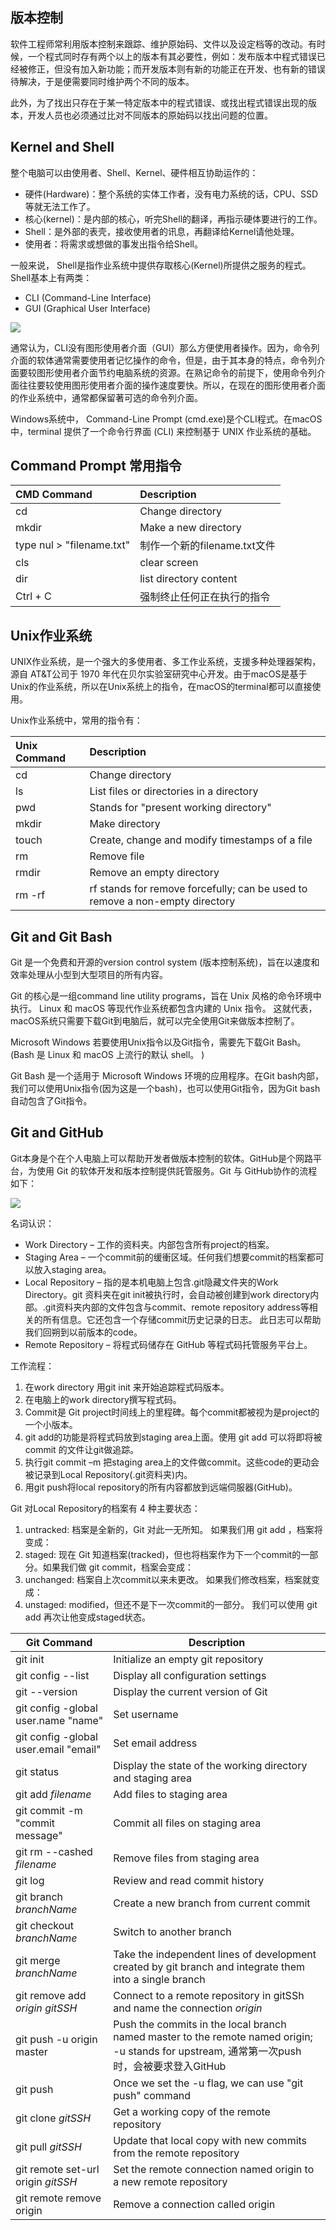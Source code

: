 ## 版本控制

软件工程师常利用版本控制来跟踪、维护原始码、文件以及设定档等的改动。有时候，一个程式同时存有两个以上的版本有其必要性，例如：发布版本中程式错误已经被修正，但没有加入新功能；而开发版本则有新的功能正在开发、也有新的错误待解决，于是便需要同时维护两个不同的版本。

此外，为了找出只存在于某一特定版本中的程式错误、或找出程式错误出现的版本，开发人员也必须通过比对不同版本的原始码以找出问题的位置。

## Kernel and Shell

整个电脑可以由使用者、Shell、Kernel、硬件相互协助运作的：

- 硬件(Hardware)：整个系统的实体工作者，没有电力系统的话，CPU、SSD等就无法工作了。
- 核心(kernel)：是内部的核心，听完Shell的翻译，再指示硬体要进行的工作。
- Shell：是外部的表壳，接收使用者的讯息，再翻译给Kernel请他处理。
- 使用者：将需求或想做的事发出指令给Shell。

一般来说， Shell是指作业系统中提供存取核心(Kernel)所提供之服务的程式。 Shell基本上有两类：

- CLI (Command-Line Interface)
- GUI (Graphical User Interface)

![](https://img.xiansakana.xyz/202311072308618.png)

通常认为，CLI没有图形使用者介面（GUI）那么方便使用者操作。因为，命令列介面的软体通常需要使用者记忆操作的命令，但是，由于其本身的特点，命令列介面要较图形使用者介面节约电脑系统的资源。在熟记命令的前提下，使用命令列介面往往要较使用图形使用者介面的操作速度要快。所以，在现在的图形使用者介面的作业系统中，通常都保留著可选的命令列介面。

Windows系统中， Command-Line Prompt (cmd.exe)是个CLI程式。在macOS中，terminal 提供了一个命令行界面 (CLI) 来控制基于 UNIX 作业系统的基础。

## Command Prompt 常用指令

| CMD Command               | Description                  |
| :------------------------ | :--------------------------- |
| cd                        | Change directory             |
| mkdir                     | Make a new directory         |
| type nul > "filename.txt" | 制作一个新的filename.txt文件 |
| cls                       | clear screen                 |
| dir                       | list directory content       |
| Ctrl + C                  | 强制终止任何正在执行的指令   |

## Unix作业系统

UNIX作业系统，是一个强大的多使用者、多工作业系统，支援多种处理器架构，源自 AT&T公司于 1970 年代在贝尔实验室研究中心开发。由于macOS是基于Unix的作业系统，所以在Unix系统上的指令，在macOS的terminal都可以直接使用。

Unix作业系统中，常用的指令有：

| Unix Command | Description                                                  |
| :----------- | :----------------------------------------------------------- |
| cd           | Change directory                                             |
| ls           | List files or directories in a directory                     |
| pwd          | Stands for "present working directory"                       |
| mkdir        | Make directory                                               |
| touch        | Create, change and modify timestamps of a file               |
| rm           | Remove file                                                  |
| rmdir        | Remove an empty directory                                    |
| rm -rf       | rf stands for remove forcefully; can be used to remove a non-empty directory |

## Git and Git Bash

Git 是一个免费和开源的version control system (版本控制系统)，旨在以速度和效率处理从小型到大型项目的所有内容。

Git 的核心是一组command line utility programs，旨在 Unix 风格的命令环境中执行。 Linux 和 macOS 等现代作业系统都包含内建的 Unix 指令。 这就代表， macOS系统只需要下载Git到电脑后，就可以完全使用Git来做版本控制了。

Microsoft Windows 若要使用Unix指令以及Git指令，需要先下载Git Bash。(Bash 是 Linux 和 macOS 上流行的默认 shell。 )

Git Bash 是一个适用于 Microsoft Windows 环境的应用程序。在Git bash内部，我们可以使用Unix指令(因为这是一个bash)，也可以使用Git指令，因为Git bash自动包含了Git指令。

## Git and GitHub

Git本身是个在个人电脑上可以帮助开发者做版本控制的软体。GitHub是个网路平台，为使用 Git 的软体开发和版本控制提供託管服务。Git 与 GitHub协作的流程如下：

![](https://img.xiansakana.xyz/202311072355701.png)

名词认识：

- Work Directory – 工作的资料夹。内部包含所有project的档案。
- Staging Area – 一个commit前的缓衝区域。任何我们想要commit的档案都可以放入staging area。
- Local Repository – 指的是本机电脑上包含.git隐藏文件夹的Work Directory。git 资料夹在git init被执行时，会自动被创建到work directory内部。.git资料夹内部的文件包含与commit、remote repository address等相关的所有信息。它还包含一个存储commit历史记录的日志。 此日志可以帮助我们回朔到以前版本的code。
- Remote Repository – 将程式码储存在 GitHub 等程式码托管服务平台上。

工作流程：

1. 在work directory 用git init 来开始追踪程式码版本。
2. 在电脑上的work directory撰写程式码。
3. Commit是 Git project时间线上的里程碑。每个commit都被视为是project的一个小版本。
4. git add的功能是将程式码放到staging area上面。使用 git add 可以将即将被 commit 的文件让git做追踪。
5. 执行git commit –m 把staging area上的文件做commit。这些code的更动会被记录到Local Repository(.git资料夹)内。
6. 用git push将local repository的所有内容都放到远端伺服器(GitHub)。

Git 对Local Repository的档案有 4 种主要状态：

1. untracked: 档案是全新的，Git 对此一无所知。 如果我们用 git add <file>，档案将变成：
2. staged: 现在 Git 知道档案(tracked)，但也将档案作为下一个commit的一部分。如果我们做 git commit，档案会变成：
3. unchanged: 档案自上次commit以来未更改。 如果我们修改档案，档案就变成：
4. unstaged: modified，但还不是下一次commit的一部分。 我们可以使用 git add 再次让他变成staged状态。



| Git Command                           | Description                                                  |
| ------------------------------------- | ------------------------------------------------------------ |
| git init                              | Initialize an empty git repository                           |
| git config --list                     | Display all configuration settings                           |
| git --version                         | Display the current version of Git                           |
| git config -global user.name "name"   | Set username                                                 |
| git config -global user.email "email" | Set email address                                            |
| git status                            | Display the state of the working directory and staging area  |
| git add _filename_                    | Add files to staging area                                    |
| git commit -m "commit message"        | Commit all files on staging area                             |
| git rm --cashed _filename_            | Remove files from staging area                               |
| git log                               | Review and read commit history                               |
| git branch _branchName_               | Create a new branch from current commit                      |
| git checkout _branchName_             | Switch to another branch                                     |
| git merge _branchName_                | Take the independent lines of development created by git branch and integrate them into a single branch |
| git remove add _origin_ _gitSSH_      | Connect to a remote repository in gitSSh and name the connection _origin_ |
| git push -u origin master             | Push the commits in the local branch named master to the remote named origin; -u stands for upstream, 通常第一次push时，会被要求登入GitHub |
| git push                              | Once we set the -u flag, we can use "git push" command       |
| git clone _gitSSH_                    | Get a working copy of the remote repository                  |
| git pull _gitSSH_                     | Update that local copy with new commits from the remote repository |
| git remote set-url origin _gitSSH_    | Set the remote connection named origin to a new remote repository |
| git remote remove origin              | Remove a connection called origin                            |